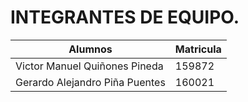 # INTEGRANTES DE EQUIPO.
| Alumnos | Matricula|
| ----------------------------- | ------ |
| Victor Manuel Quiñones Pineda | 159872 |
| Gerardo Alejandro Piña Puentes | 160021 |
